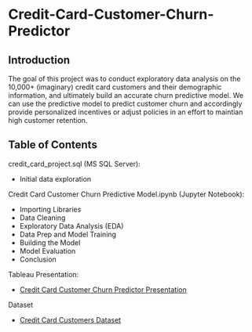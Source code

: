 # Credit-Card-Customer-Churn-Predictor

## Introduction

The goal of this project was to conduct exploratory data analysis on the 10,000+ (imaginary) credit card customers and their demographic information, and ultimately build an accurate churn predictive model. We can use the predictive model to predict customer churn and accordingly provide personalized incentives or adjust policies in an effort to maintian high customer retention.

## Table of Contents

credit_card_project.sql (MS SQL Server):
- Initial data exploration

Credit Card Customer Churn Predictive Model.ipynb (Jupyter Notebook):
- Importing Libraries
- Data Cleaning
- Exploratory Data Analysis (EDA)
- Data Prep and Model Training
- Building the Model
- Model Evaluation
- Conclusion

Tableau Presentation:
- [Credit Card Customer Churn Predictor Presentation](https://public.tableau.com/app/profile/brandon.han3861/viz/CreditCardCustomerChurnPredictor/CCCC)

Dataset
- [Credit Card Customers Dataset](https://www.kaggle.com/datasets/sakshigoyal7/credit-card-customers)
